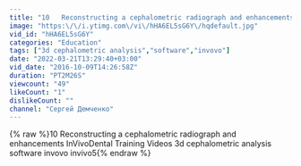 ```yaml
---
title: "10   Reconstructing a cephalometric radiograph and enhancements  InVivoDental Training Videos"
image: "https:\/\/i.ytimg.com\/vi\/hHA6EL5sG6Y\/hqdefault.jpg"
vid_id: "hHA6EL5sG6Y"
categories: "Education"
tags: ["3d cephalometric analysis","software","invovo"]
date: "2022-03-21T13:29:40+03:00"
vid_date: "2016-10-09T14:26:58Z"
duration: "PT2M26S"
viewcount: "49"
likeCount: "1"
dislikeCount: ""
channel: "Сергей Демченко"
---
```

{% raw %}10   Reconstructing a cephalometric radiograph and enhancements  InVivoDental Training Videos 3d cephalometric analysis software invovo invivo5{% endraw %}
